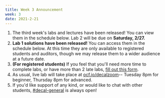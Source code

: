 ```yaml
---
title: Week 3 Announcement
week: 3
date: 2021-2-21
---
```


1. The third week's labs and lectures have been released! You can view them in the schedule below. Lab 2 will be due on **Saturday, 2/27.**
1. **Lab 1 solutions have been released!** You can access them in the schedule below. At this time they are only available to registered students and auditors, though we may release them to a wider audience at a future date.
1. **(For registered students)** If you feel that you'll need more time to complete labs, or have more than 2 late labs, [fill out this form](https://docs.google.com/forms/d/e/1FAIpQLSdyiHHotB8fQT2FoucwYqAGq3DkZ6rK4-0zUBMtBKGostob2w/viewform).
1. As usual, live lab will take place at [ocf.io/decalzoom](https://ocf.io/decalzoom)-- Tuesday 8pm for beginner, Thursday 8pm for advanced.
1. If you'd like support of any kind, or would like to chat with other students, [#decal-general](https://ocf.io/slack) is always open!
